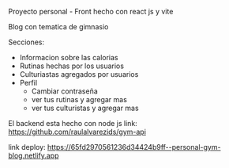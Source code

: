 Proyecto personal - Front hecho con react js y vite

Blog con tematica de gimnasio

Secciones:
  - Informacion sobre las calorias
  - Rutinas hechas por los usuarios
  - Culturiastas agregados por usuarios
  - Perfil
      - Cambiar contraseña
      - ver tus rutinas y agregar mas
      - ver tus culturistas y agregar mas

El backend esta hecho con node js 
  link: https://github.com/raulalvarezids/gym-api

link deploy: https://65fd2970561236d34424b9ff--personal-gym-blog.netlify.app
